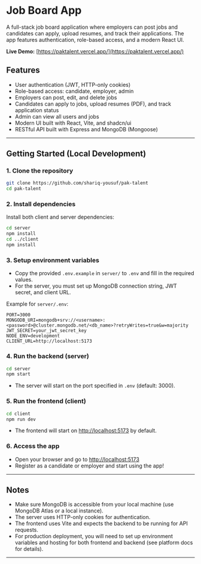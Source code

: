 # Job Board App

A full-stack job board application where employers can post jobs and candidates can apply, upload resumes, and track their applications. The app features authentication, role-based access, and a modern React UI.

**Live Demo:** [https://paktalent.vercel.app/](https://paktalent.vercel.app/)

## Features

- User authentication (JWT, HTTP-only cookies)
- Role-based access: candidate, employer, admin
- Employers can post, edit, and delete jobs
- Candidates can apply to jobs, upload resumes (PDF), and track application status
- Admin can view all users and jobs
- Modern UI built with React, Vite, and shadcn/ui
- RESTful API built with Express and MongoDB (Mongoose)

---

## Getting Started (Local Development)

### 1. Clone the repository

```sh
git clone https://github.com/shariq-yousuf/pak-talent
cd pak-talent
```

### 2. Install dependencies

Install both client and server dependencies:

```sh
cd server
npm install
cd ../client
npm install
```

### 3. Setup environment variables

- Copy the provided `.env.example` in `server/` to `.env` and fill in the required values.
- For the server, you must set up MongoDB connection string, JWT secret, and client URL.

Example for `server/.env`:

```
PORT=3000
MONGODB_URI=mongodb+srv://<username>:<password>@cluster.mongodb.net/<db_name>?retryWrites=true&w=majority
JWT_SECRET=your_jwt_secret_key
NODE_ENV=development
CLIENT_URL=http://localhost:5173
```

### 4. Run the backend (server)

```sh
cd server
npm start
```

- The server will start on the port specified in `.env` (default: 3000).

### 5. Run the frontend (client)

```sh
cd client
npm run dev
```

- The frontend will start on [http://localhost:5173](http://localhost:5173) by default.

### 6. Access the app

- Open your browser and go to [http://localhost:5173](http://localhost:5173)
- Register as a candidate or employer and start using the app!

---

## Notes

- Make sure MongoDB is accessible from your local machine (use MongoDB Atlas or a local instance).
- The server uses HTTP-only cookies for authentication.
- The frontend uses Vite and expects the backend to be running for API requests.
- For production deployment, you will need to set up environment variables and hosting for both frontend and backend (see platform docs for details).

---
